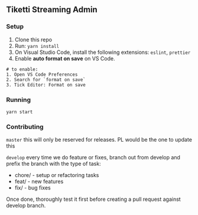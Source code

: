 ## Tiketti Streaming Admin

### Setup

1. Clone this repo
2. Run: `yarn install`
3. On Visual Studio Code, install the following extensions: `eslint`, `prettier`
4. Enable **auto format on save** on VS Code.

```
# to enable:
1. Open VS Code Preferences
2. Search for `format on save`
3. Tick Editor: Format on save
```

### Running

```
yarn start
```

### Contributing

`master` this will only be reserved for releases. PL would be the one to update this

`develop` every time we do feature or fixes, branch out from develop and prefix the branch with the type of task:

- chore/<short-summary> - setup or refactoring tasks
- feat/<short-summary> - new features
- fix/<short-summary> - bug fixes

Once done, thoroughly test it first before creating a pull request against develop branch.
